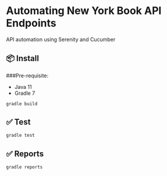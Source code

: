 # Automating New York Book API Endpoints

API automation using Serenity and Cucumber

## 📦 Install

###Pre-requisite:
* Java 11
* Gradle 7

```sh
gradle build
```

## ✅ Test

```sh
gradle test
```
## ✅ Reports

```sh
gradle reports
```
